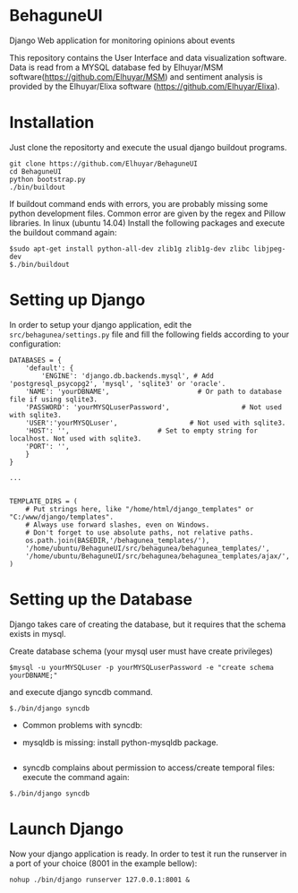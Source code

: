 # BehaguneUI

Django Web application for monitoring opinions about events

This repository contains the User Interface and data visualization software. Data is read from a MYSQL database fed by Elhuyar/MSM software(https://github.com/Elhuyar/MSM) and sentiment analysis is provided by the Elhuyar/Elixa software (https://github.com/Elhuyar/Elixa).


Installation
=============

Just clone the repositorty and execute the usual django buildout programs.

````shell
git clone https://github.com/Elhuyar/BehaguneUI
cd BehaguneUI
python bootstrap.py
./bin/buildout
````

If buildout command ends with errors, you are probably missing some python development files. Common error are given by the regex and Pillow libraries. In linux (ubuntu 14.04) Install the following packages and execute the buildout command again:
```shell
$sudo apt-get install python-all-dev zlib1g zlib1g-dev zlibc libjpeg-dev
$./bin/buildout
```


Setting up Django
===================

In order to setup your django application, edit the ```src/behagunea/settings.py``` file and fill the following fields according to your configuration:
```
DATABASES = {
    'default': {
        'ENGINE': 'django.db.backends.mysql', # Add 'postgresql_psycopg2', 'mysql', 'sqlite3' or 'oracle'.
 	'NAME': 'yourDBNAME',                      # Or path to database file if using sqlite3. 
	'PASSWORD': 'yourMYSQLuserPassword',                  # Not used with sqlite3.
	'USER':'yourMYSQLuser',                  # Not used with sqlite3.
	'HOST': '',                      # Set to empty string for localhost. Not used with sqlite3.
	'PORT': '',  
	}
}

...


TEMPLATE_DIRS = (
    # Put strings here, like "/home/html/django_templates" or "C:/www/django/templates".
    # Always use forward slashes, even on Windows.
    # Don't forget to use absolute paths, not relative paths.
    os.path.join(BASEDIR,'/behagunea_templates/'),
    '/home/ubuntu/BehaguneUI/src/behagunea/behagunea_templates/',
    '/home/ubuntu/BehaguneUI/src/behagunea/behagunea_templates/ajax/',
)
```

Setting up the Database
=========================

Django takes care of creating the database, but it requires that the schema exists in mysql.

Create database schema (your mysql user must have create privileges)

```shell
$mysql -u yourMYSQLuser -p yourMYSQLuserPassword -e "create schema yourDBNAME;"
``` 

and execute django syncdb command.
 
```shell
$./bin/django syncdb
```

* Common problems with syncdb: 
- mysqldb is missing: install python-mysqldb package. 
```$sudo apt-get install python-mysqldb
```
- syncdb complains about permission to access/create temporal files: 
  execute the command again:
```shell
$./bin/django syncdb
```


Launch Django
================

Now your django application is ready. In order to test it run the runserver in a port of your choice (8001 in the example bellow):

````shell
nohup ./bin/django runserver 127.0.0.1:8001 &
````



